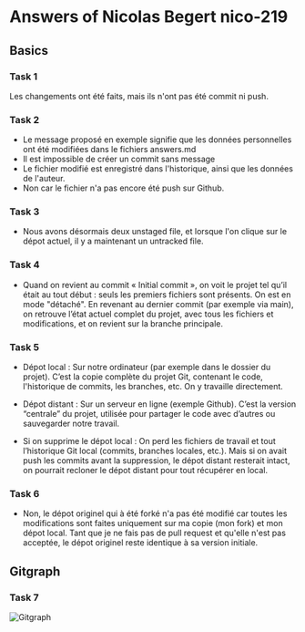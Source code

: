 # Answers of Nicolas Begert nico-219

## Basics
### Task 1
Les changements ont été faits, mais ils n'ont pas été commit ni push. 

### Task 2
- Le message proposé en exemple signifie que les données personnelles ont été modifiées dans le fichiers answers.md 
- Il est impossible de créer un commit sans message
- Le fichier modifié est enregistré dans l'historique, ainsi que les données de l'auteur. 
- Non car le fichier n'a pas encore été push sur Github.

### Task 3
- Nous avons désormais deux unstaged file, et lorsque l'on clique sur le dépot actuel, il y a maintenant un untracked file.

### Task 4
- Quand on revient au commit « Initial commit », on voit le projet tel qu’il était au tout début : seuls les premiers fichiers sont présents. On est en mode "détaché". En revenant au dernier commit (par exemple via main), on retrouve l’état actuel complet du projet, avec tous les fichiers et modifications, et on revient sur la branche principale.

### Task 5
- Dépot local : Sur notre ordinateur (par exemple dans le dossier du projet). C’est la copie complète du projet Git, contenant le code, l'historique de commits, les branches, etc. On y travaille directement.

- Dépot distant : Sur un serveur en ligne (exemple Github). C’est la version “centrale” du projet, utilisée pour partager le code avec d’autres ou sauvegarder notre travail.

- Si on supprime le dépot local : On perd les fichiers de travail et tout l’historique Git local (commits, branches locales, etc.). Mais si on avait push les commits avant la suppression, le dépot distant resterait intact, on pourrait recloner le dépot distant pour tout récupérer en local. 

### Task 6
- Non, le dépot originel qui à été forké n'a pas été modifié car toutes les modifications sont faites uniquement sur ma copie (mon fork) et mon dépot local.
Tant que je ne fais pas de pull request et qu'elle n'est pas acceptée, le dépot originel reste identique à sa version initiale.

## Gitgraph

### Task 7

![Gitgraph](img/gitgraph.svg)